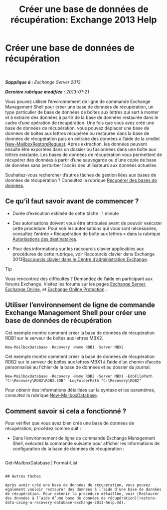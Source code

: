 ﻿---
title: 'Créer une base de données de récupération: Exchange 2013 Help'
TOCTitle: Créer une base de données de récupération
ms:assetid: 34d87491-b7b7-44a9-8d69-e1a9c1fe5852
ms:mtpsurl: https://technet.microsoft.com/fr-fr/library/Ee332321(v=EXCHG.150)
ms:contentKeyID: 50477883
ms.date: 05/23/2018
mtps_version: v=EXCHG.150
ms.translationtype: MT
---

# Créer une base de données de récupération

 

_**Sapplique à :** Exchange Server 2013_

_**Dernière rubrique modifiée :** 2013-01-21_

Vous pouvez utiliser l’environnement de ligne de commande Exchange Management Shell pour créer une base de données de récupération, un type particulier de base de données de boîtes aux lettres qui sert à monter et à extraire des données à partir de la base de données restaurée dans le cadre d’une opération de récupération. Une fois que vous avez créé une base de données de récupération, vous pouvez déplacer une base de données de boîtes aux lettres récupérée ou restaurée dans la base de données de récupération puis en extraire des données à l’aide de la cmdlet [New-MailboxRestoreRequest](https://technet.microsoft.com/fr-fr/library/ff829875\(v=exchg.150\)). Après extraction, les données peuvent ensuite être exportées dans un dossier ou fusionnées dans une boîte aux lettres existante. Les bases de données de récupération vous permettent de récupérer des données à partir d’une sauvegarde ou d’une copie de base de données sans perturber l’accès des utilisateurs aux données actuelles.

Souhaitez-vous rechercher d’autres tâches de gestion liées aux bases de données de récupération ? Consultez la rubrique [Récupérer des bases de données](recovery-databases-exchange-2013-help.md).

## Ce qu’il faut savoir avant de commencer ?

  - Durée d’exécution estimée de cette tâche : 1 minute

  - Des autorisations doivent vous être attribuées avant de pouvoir exécuter cette procédure. Pour voir les autorisations qui vous sont nécessaires, consultez l’entrée « Récupération de boîte aux lettres » dans la rubrique [Autorisations des destinataires](recipients-permissions-exchange-2013-help.md).

  - Pour des informations sur les raccourcis clavier applicables aux procédures de cette rubrique, voir Raccourcis clavier dans Exchange 2013[Raccourcis clavier dans le Centre d’administration Exchange](keyboard-shortcuts-in-the-exchange-admin-center-exchange-online-protection-help.md).

> [!TIP]
> Vous rencontrez des difficultés ? Demandez de l’aide en participant aux forums Exchange. Visitez les forums sur les pages <a href="https://go.microsoft.com/fwlink/p/?linkid=60612">Exchange Server</a>, <a href="https://go.microsoft.com/fwlink/p/?linkid=267542">Exchange Online</a>, et <a href="https://go.microsoft.com/fwlink/p/?linkid=285351">Exchange Online Protection</a>..


## Utiliser l’environnement de ligne de commande Exchange Management Shell pour créer une base de données de récupération

Cet exemple montre comment créer la base de données de récupération RDB1 sur le serveur de boîtes aux lettres MBX2.

```powershell
New-MailboxDatabase -Recovery -Name RDB1 -Server MBX2
```

Cet exemple montre comment créer la base de données de récupération RDB2 sur le serveur de boîtes aux lettres MBX1 à l’aide d’un chemin d’accès personnalisé au fichier de la base de données et au dossier du journal.

    New-MailboxDatabase -Recovery -Name RDB2 -Server MBX1 -EdbFilePath "C:\Recovery\RDB2\RDB2.EDB" -LogFolderPath "C:\Recovery\RDB2"

Pour obtenir des informations détaillées sur la syntaxe et les paramètres, consultez la rubrique [New-MailboxDatabase](https://technet.microsoft.com/fr-fr/library/aa997976\(v=exchg.150\)).

## Comment savoir si cela a fonctionné ?

Pour vérifier que vous avez bien créé une base de données de récupération, procédez comme suit :

  - Dans l’environnement de ligne de commande Exchange Management Shell, exécutez la commande suivante pour afficher les informations de configuration de la base de données de récupération :
    
    ```powershell
Get-MailboxDatabase <RecoveryDatabaseName> | Format-List
```

## Autres tâches

Après avoir créé une base de données de récupération, vous pouvez également vouloir restaurer des données à l’aide d’une base de données de récupération. Pour obtenir la procédure détaillée, voir [Restaurer des données à l’aide d’une base de données de récupération](restore-data-using-a-recovery-database-exchange-2013-help.md).

